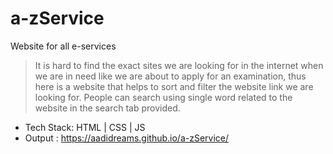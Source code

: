 # a-zService
Website for all e-services
> It is hard to find the exact sites we are looking for in the internet when we are in need like we are about to apply for an examination, thus here is a website that helps to sort and filter the website link we are looking for.
> People can search using single word related to the website in the search tab provided.
* Tech Stack: HTML | CSS | JS
* Output : https://aadidreams.github.io/a-zService/

